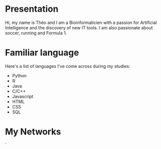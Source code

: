 # Presentation

Hi, my name is Théo and I am a Bioinformaticien with a passion for Artificial Intelligence and the discovery of new IT tools.
I am also passionate about soccer, running and Formula 1.

# Familiar language

Here's a list of languages I've come across during my studies: 
  - Python
  - R
  - Java
  - C/C++
  - Javascript
  - HTML
  - CSS
  - SQL

# My Networks

<a href="https://www.linkedin.com/in/théo-marchal-735176264/">
  <img src="https://img.freepik.com/vecteurs-premium/logo-linkedin-carre-isole-fond-blanc_469489-892.jpg" width="3%" />
</a>





